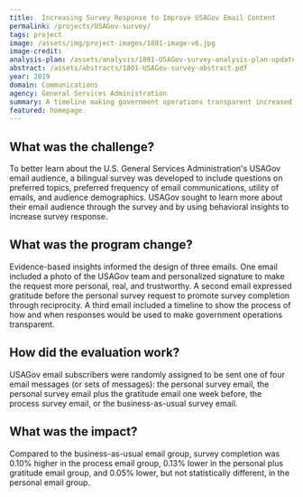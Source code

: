 ```yaml
---
title:  Increasing Survey Response to Improve USAGov Email Content
permalink: /projects/USAGov-survey/
tags: project  
image: /assets/img/project-images/1801-image-v6.jpg
image-credit: 
analysis-plan: /assets/analysis/1801-USAGov-survey-analysis-plan-updated.pdf
abstract: /assets/abstracts/1801-USAGov-survey-abstract.pdf
year: 2019  
domain: Communications
agency: General Services Administration
summary: A timeline making government operations transparent increased survey response and an early message of gratitude decreased survey response.
featured: homepage
---
```

## What was the challenge?

To better learn about the U.S. General Services Administration's USAGov email audience, a bilingual survey was developed to include questions on preferred topics, preferred frequency of email communications, utility of emails, and audience demographics. USAGov sought to learn more about their email audience through the survey and by using behavioral insights to increase survey response.

## What was the program change?

Evidence-based insights informed the design of three emails. One email included a photo of the USAGov team and personalized signature to make the request more personal, real, and trustworthy. A second email expressed gratitude before the personal survey request to promote survey completion through reciprocity. A third email included a timeline to show the process of how and when responses would be used to make government operations transparent.

## How did the evaluation work?

USAGov email subscribers were randomly assigned to be sent one of four email messages (or sets of messages): the personal survey email, the personal survey email plus the gratitude email one week before, the process survey email, or the business-as-usual survey email.

## What was the impact?

Compared to the business-as-usual email group, survey completion was 0.10% higher in the process email group, 0.13% lower in the personal plus gratitude email group, and 0.05% lower, but not statistically different, in the personal email group.
